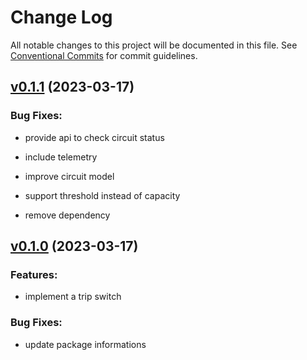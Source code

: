 # Change Log

All notable changes to this project will be documented in this file.
See [Conventional Commits](Https://conventionalcommits.org) for commit guidelines.

<!-- changelog -->

## [v0.1.1](https://github.com/heywhy/trip_switch/compare/v0.1.0...v0.1.1) (2023-03-17)




### Bug Fixes:

* provide api to check circuit status

* include telemetry

* improve circuit model

* support threshold instead of capacity

* remove dependency

## [v0.1.0](https://github.com/heywhy/trip_switch/compare/v0.1.0...v0.1.0) (2023-03-17)




### Features:

* implement a trip switch

### Bug Fixes:

* update package informations
